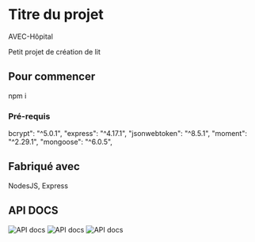 # Titre du projet

AVEC-Hôpital

Petit projet de création de lit

## Pour commencer

npm i

### Pré-requis

bcrypt": "^5.0.1",
"express": "^4.17.1",
"jsonwebtoken": "^8.5.1",
"moment": "^2.29.1",
"mongoose": "^6.0.5",

## Fabriqué avec

NodesJS, Express

## API DOCS

![API docs](https://imgur.com/UamgELn)
![API docs](https://imgur.com/KsdpsQu)
![API docs](https://imgur.com/mF8x6qU)


